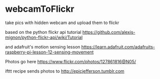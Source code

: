 webcamToFlickr
==============

take pics with hidden webcam and upload them to flickr

based on the python flickr api tutorial
https://github.com/alexis-mignon/python-flickr-api/wiki/Tutorial

and adafruit's motion sensing lesson
https://learn.adafruit.com/adafruits-raspberry-pi-lesson-12-sensing-movement

Photos go here https://www.flickr.com/photos/127861816@N05/

ifttt recipe sends photos to http://epicjefferson.tumblr.com
